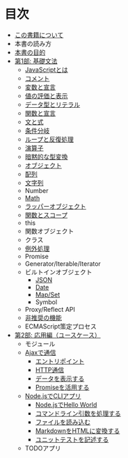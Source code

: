 # 目次

- [この書籍について](./index.html.md)
- 本書の読み方
- [本書の目的](intro/goal/README.md)
- [第1部: 基礎文法](basic/README.md)
    - [JavaScriptとは](basic/introduction/README.md)
    - [コメント](basic/comments/README.md)
    - [変数と宣言](basic/variables/README.md)
    - [値の評価と表示](basic/read-eval-print/README.md)
    - [データ型とリテラル](basic/data-type/README.md)
    - [関数と宣言](basic/function-declaration/README.md)
    - [文と式](basic/statement-expression/README.md)
    - [条件分岐](basic/condition/README.md)
    - [ループと反復処理](basic/loop/README.md)
    - [演算子](basic/operator/README.md)
    - [暗黙的な型変換](basic/implicit-coercion/README.md)
    - [オブジェクト](./basic/object/README.md)
    - [配列](./basic/array/README.md)
    - [文字列](./basic/string/README.md)
    - Number
    - [Math](./basic/math/README.md)
    - [ラッパーオブジェクト](./basic/wrapper-object/README.md)
    - [関数とスコープ](./basic/function-scope/README.md)
    - this
    - 関数オブジェクト
    - クラス
    - [例外処理](./basic/error-try-catch/README.md)
    - Promise
    - Generator/Iterable/Iterator
    - ビルトインオブジェクト
        - [JSON](./basic/json/README.md)
        - [Date](./basic/date/README.md)
        - [Map/Set](./basic/map-and-set/README.md)
        - Symbol
    - Proxy/Reflect API
    - [非推奨の機能](./basic/bad-parts/README.md)
    - ECMAScript策定プロセス
- [第2部: 応用編（ユースケース）](use-case/README.md)
    - モジュール
    - [Ajaxで通信](use-case/ajaxapp/README.md)
      - [エントリポイント](use-case/ajaxapp/entrypoint/README.md)
      - [HTTP通信](use-case/ajaxapp/xhr/README.md)
      - [データを表示する](use-case/ajaxapp/display/README.md)
      - [Promiseを活用する](use-case/ajaxapp/promise/README.md)
    - [Node.jsでCLIアプリ](use-case/nodecli/README.md)
      - [Node.jsでHello World](use-case/nodecli/helloworld/README.md)
      - [コマンドライン引数を処理する](use-case/nodecli/argument-parse/README.md)
      - [ファイルを読み込む](use-case/nodecli/read-file/README.md)
      - [MarkdownをHTMLに変換する](use-case/nodecli/md-to-html/README.md)
      - [ユニットテストを記述する](use-case/nodecli/refactor-and-unittest/README.md)
    - TODOアプリ
